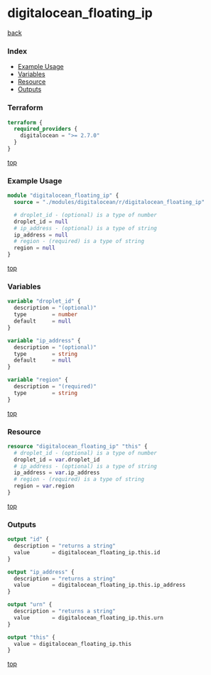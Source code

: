 # digitalocean_floating_ip

[back](../digitalocean.md)

### Index

- [Example Usage](#example-usage)
- [Variables](#variables)
- [Resource](#resource)
- [Outputs](#outputs)

### Terraform

```terraform
terraform {
  required_providers {
    digitalocean = ">= 2.7.0"
  }
}
```

[top](#index)

### Example Usage

```terraform
module "digitalocean_floating_ip" {
  source = "./modules/digitalocean/r/digitalocean_floating_ip"

  # droplet_id - (optional) is a type of number
  droplet_id = null
  # ip_address - (optional) is a type of string
  ip_address = null
  # region - (required) is a type of string
  region = null
}
```

[top](#index)

### Variables

```terraform
variable "droplet_id" {
  description = "(optional)"
  type        = number
  default     = null
}

variable "ip_address" {
  description = "(optional)"
  type        = string
  default     = null
}

variable "region" {
  description = "(required)"
  type        = string
}
```

[top](#index)

### Resource

```terraform
resource "digitalocean_floating_ip" "this" {
  # droplet_id - (optional) is a type of number
  droplet_id = var.droplet_id
  # ip_address - (optional) is a type of string
  ip_address = var.ip_address
  # region - (required) is a type of string
  region = var.region
}
```

[top](#index)

### Outputs

```terraform
output "id" {
  description = "returns a string"
  value       = digitalocean_floating_ip.this.id
}

output "ip_address" {
  description = "returns a string"
  value       = digitalocean_floating_ip.this.ip_address
}

output "urn" {
  description = "returns a string"
  value       = digitalocean_floating_ip.this.urn
}

output "this" {
  value = digitalocean_floating_ip.this
}
```

[top](#index)